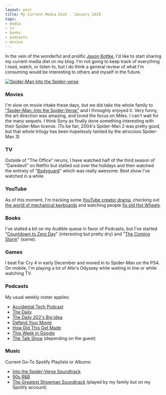 ```yaml
---
layout: post
title: My Current Media Diet - January 2019
tags:
- media
- tv
- books
- podcasts
- movies
---
```


In the vein of the wonderful and prolific [Jason Kottke](https://kottke.org/19/01/the-best-of-my-media-diet-for-2018), I'd like to start sharing my current media diet on my blog. I'm not going to keep track of everything I read, watch, or listen to, but I do think a general review of what I'm consuming would be interesting to others and myself in the future.

[![Spider-Man Into the Spider-verse](/public/images/spider-verse.jpg)](https://www.youtube.com/watch?v=tg52up16eq0)

### Movies

I'm slow on movie intake these days, but we did take the whole family to ["Spider-Man: Into the Spider-Verse"](https://www.imdb.com/title/tt4633694/) and I throughly enjoyed it. Very funny, the art direction was amazing, and loved the focus on Miles. I can't wait for the many sequels. I think Sony as finally done something interesting with their Spider-Man license. (To be fair, 2004's Spider-Man 2 was pretty good, but that whole trilogy has been hopelessly tainted by the atrocious Spider-Man 3)

### TV

Outside of "The Office" reruns, I have watched half of the third season of "Daredevil" on Netflix but stalled out over the holidays and then watched the entirety of "[Bodyguard](https://www.youtube.com/watch?v=tLfLU6-9lxY)" which was really awesome. Best show I've watched in a while.

### YouTube

As of this moment, I'm tracking some [YouTube creator drama](https://www.youtube.com/watch?v=jw7LD2-gg14), checking out [the world of mechanical keyboards](https://www.youtube.com/watch?v=MLv6OjBRuR0) and watching people [fix old Hot Wheels](https://www.youtube.com/watch?v=zFTBpAp4FwY).

### Books

I've stalled a bit on my Audible queue in favor of Podcasts, but I've started "[Countdown to Zero Day](https://www.amazon.com/Countdown-Zero-Day-Stuxnet-Digital/dp/0770436196)" (interesting but pretty dry) and "[The Coming Storm](https://www.goodreads.com/book/show/41016100-the-coming-storm)" (same).

### Games

I beat Far Cry 4 in early December and moved in to Spider-Man on the PS4. On mobile, I'm playing a lot of Alto's Odyssey while waiting in line or while watching TV.

### Podcasts

My usual weekly roster applies:

* [Accidental Tech Podcast](http://atp.fm/)
* [The Daily](https://www.nytimes.com/column/the-daily)
* [The Daily 202's Big Idea](https://www.washingtonpost.com/podcasts/daily-202-big-idea/?utm_term=.264bb4c25bf0)
* [Defend Your Movie](https://twitter.com/defendyourmovie?lang=en)
* [How Did This Get Made](https://www.earwolf.com/show/how-did-this-get-made/)
* [This Week in Google](https://twit.tv/shows/this-week-in-google)
* [The Talk Show](https://daringfireball.net/thetalkshow/) (depending on the guest)

### Music

Current Go-To Spotify Playlists or Albums:
* [Into the Spider-Verse Soundtrack](https://open.spotify.com/album/35s58BRTGAEWztPo9WqCIs?si=3ZtMXK6OSJ6j5ERInnnHEA)
* [90s R&B](https://open.spotify.com/user/n2jiykp5eyvdhsb5mn7b9w0oj/playlist/77qc9ts8MJAryxNSPEQgWJ?si=JMKN5Jc2T3W6tN0vv6NzVQ)
* [The Greatest Showman Soundtrack](https://open.spotify.com/album/7ayBZIe1FHkNv0T5xFCX6F?si=fySjzKwJTwCxq6alpt7yUQ) (played by my family but on my Spotify account)